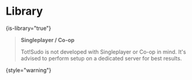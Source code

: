 # Library
{is-library="true"}

<snippet id="warning-singleplayer">

> **Singleplayer / Co-op**
>
> Tot!Sudo is not developed with Singleplayer or Co-op in mind. It's advised to perform setup on a dedicated server for best results.
>
{style="warning"}

</snippet>
